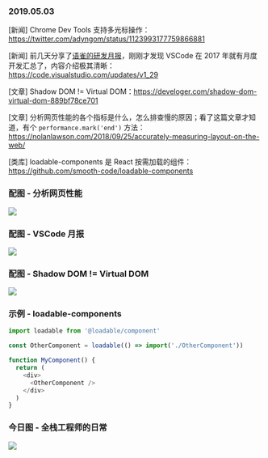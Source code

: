 ### 2019.05.03

[新闻] Chrome Dev Tools 支持多光标操作：<https://twitter.com/adyngom/status/1123993177759866881>

[新闻] 前几天分享了[语雀的研发月报](https://www.yuque.com/yuque/changelog/etl3px)，刚刚才发现 VSCode 在 2017 年就有月度开发汇总了，内容介绍极其清晰：<https://code.visualstudio.com/updates/v1_29>

[文章] Shadow DOM != Virtual DOM：<https://develoger.com/shadow-dom-virtual-dom-889bf78ce701>

[文章] 分析网页性能的各个指标是什么，怎么排查慢的原因；看了这篇文章才知道，有个 `performance.mark('end')` 方法：<https://nolanlawson.com/2018/09/25/accurately-measuring-layout-on-the-web/>

[类库] loadable-components 是 React 按需加载的组件：<https://github.com/smooth-code/loadable-components>

### 配图 - 分析网页性能
![](https://nolanwlawson.files.wordpress.com/2018/09/virtualbox_msedge-win10_22_09_2018_12_51_17.png)

### 配图 - VSCode 月报
![](https://code.visualstudio.com/assets/updates/1_29/css-specificity.png)

### 配图 - Shadow DOM != Virtual DOM
![](https://cdn-images-1.medium.com/max/2400/1*-mYZovkTu-PWsGoKjRzU-g.png)

### 示例 - loadable-components
```js
import loadable from '@loadable/component'

const OtherComponent = loadable(() => import('./OtherComponent'))

function MyComponent() {
  return (
    <div>
      <OtherComponent />
    </div>
  )
}
```

### 今日图 - 全栈工程师的日常
![](https://user-gold-cdn.xitu.io/2019/5/2/16a763d28be4b200?imageView2/2/w/800/q/100)
